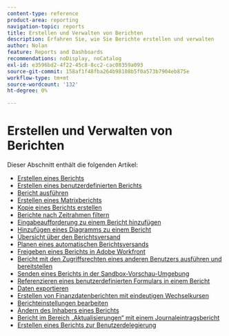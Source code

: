 ```yaml
---
content-type: reference
product-area: reporting
navigation-topic: reports
title: Erstellen und Verwalten von Berichten
description: Erfahren Sie, wie Sie Berichte erstellen und verwalten
author: Nolan
feature: Reports and Dashboards
recommendations: noDisplay, noCatalog
exl-id: e3596bd2-4f22-45c8-8cc2-cac08359a093
source-git-commit: 158af1f48fba264b98108b5f0a573b7904eb875e
workflow-type: tm+mt
source-wordcount: '132'
ht-degree: 0%

---
```


# Erstellen und Verwalten von Berichten

<!-- Audited: 11/2024 -->

Dieser Abschnitt enthält die folgenden Artikel:

* [Erstellen eines Berichts](../../../reports-and-dashboards/reports/creating-and-managing-reports/create-report.md)
* [Erstellen eines benutzerdefinierten Berichts](../../../reports-and-dashboards/reports/creating-and-managing-reports/create-custom-report.md)
* [Bericht ausführen](../../../reports-and-dashboards/reports/creating-and-managing-reports/run-report.md)
* [Erstellen eines Matrixberichts](../../../reports-and-dashboards/reports/creating-and-managing-reports/create-matrix-report.md)
* [Kopie eines Berichts erstellen](../../../reports-and-dashboards/reports/creating-and-managing-reports/create-copy-report.md)
* [Berichte nach Zeitrahmen filtern](../../../reports-and-dashboards/reports/creating-and-managing-reports/filter-reports-time-frames.md)
* [Eingabeaufforderung zu einem Bericht hinzufügen](../../../reports-and-dashboards/reports/creating-and-managing-reports/add-prompt-report.md)
* [Hinzufügen eines Diagramms zu einem Bericht](../../../reports-and-dashboards/reports/creating-and-managing-reports/add-chart-report.md)
* [Übersicht über den Berichtsversand](../../../reports-and-dashboards/reports/creating-and-managing-reports/set-up-report-deliveries.md)
* [Planen eines automatischen Berichtsversands](../../../reports-and-dashboards/reports/creating-and-managing-reports/set-up-automatic-report-delivery.md)
* [Freigeben eines Berichts in Adobe Workfront](../../../reports-and-dashboards/reports/creating-and-managing-reports/share-report.md)
* [Bericht mit den Zugriffsrechten eines anderen Benutzers ausführen und bereitstellen](../../../reports-and-dashboards/reports/creating-and-managing-reports/run-deliver-report-access-rights-another-user.md)
* [Senden eines Berichts in der Sandbox-Vorschau-Umgebung](../../../reports-and-dashboards/reports/creating-and-managing-reports/send-report-preview-sandbox-environment.md)
* [Referenzieren eines benutzerdefinierten Formulars in einem Bericht](../../../reports-and-dashboards/reports/creating-and-managing-reports/reference-custom-form-report.md)
* [Daten exportieren](../../../reports-and-dashboards/reports/creating-and-managing-reports/export-data.md)
* [Erstellen von Finanzdatenberichten mit eindeutigen Wechselkursen](../../../reports-and-dashboards/reports/creating-and-managing-reports/create-financial-data-reports-unique-exchange-rates.md)
* [Berichteinstellungen bearbeiten](../../../reports-and-dashboards/reports/creating-and-managing-reports/edit-report-settings.md)
* [Ändern des Inhabers eines Berichts](../../../reports-and-dashboards/reports/creating-and-managing-reports/change-owner-report.md)
* [Bericht im Bereich „Aktualisierungen“ mit einem Journaleintragsbericht](../../../reports-and-dashboards/reports/creating-and-managing-reports/create-journal-entry-report.md)
* [Erstellen eines Berichts zur Benutzerdelegierung](../../../reports-and-dashboards/reports/creating-and-managing-reports/create-user-delegation-report.md)

<!--outdated: For in-depth training on reports, see [Basic Report Creation Program for the new Workfront experience](https://one.workfront.com/s/basic-report-creation-program).-->
